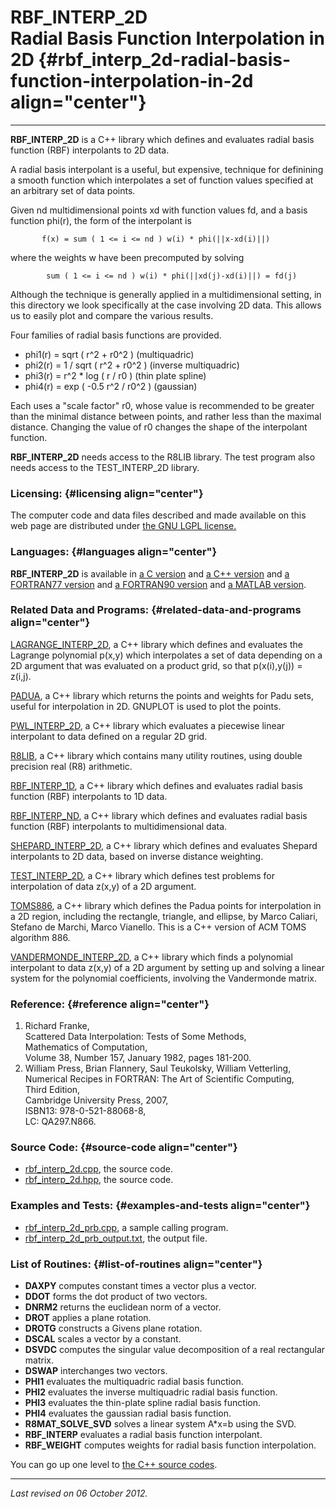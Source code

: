 RBF\_INTERP\_2D\
Radial Basis Function Interpolation in 2D {#rbf_interp_2d-radial-basis-function-interpolation-in-2d align="center"}
=========================================

------------------------------------------------------------------------

**RBF\_INTERP\_2D** is a C++ library which defines and evaluates radial
basis function (RBF) interpolants to 2D data.

A radial basis interpolant is a useful, but expensive, technique for
definining a smooth function which interpolates a set of function values
specified at an arbitrary set of data points.

Given nd multidimensional points xd with function values fd, and a basis
function phi(r), the form of the interpolant is

           f(x) = sum ( 1 <= i <= nd ) w(i) * phi(||x-xd(i)||)
          

where the weights w have been precomputed by solving

            sum ( 1 <= i <= nd ) w(i) * phi(||xd(j)-xd(i)||) = fd(j)
          

Although the technique is generally applied in a multidimensional
setting, in this directory we look specifically at the case involving 2D
data. This allows us to easily plot and compare the various results.

Four families of radial basis functions are provided.

-   phi1(r) = sqrt ( r\^2 + r0\^2 ) (multiquadric)
-   phi2(r) = 1 / sqrt ( r\^2 + r0\^2 ) (inverse multiquadric)
-   phi3(r) = r\^2 \* log ( r / r0 ) (thin plate spline)
-   phi4(r) = exp ( -0.5 r\^2 / r0\^2 ) (gaussian)

Each uses a "scale factor" r0, whose value is recommended to be greater
than the minimal distance between points, and rather less than the
maximal distance. Changing the value of r0 changes the shape of the
interpolant function.

**RBF\_INTERP\_2D** needs access to the R8LIB library. The test program
also needs access to the TEST\_INTERP\_2D library.

### Licensing: {#licensing align="center"}

The computer code and data files described and made available on this
web page are distributed under [the GNU LGPL
license.](../../txt/gnu_lgpl.txt)

### Languages: {#languages align="center"}

**RBF\_INTERP\_2D** is available in [a C
version](../../c_src/rbf_interp_2d/rbf_interp_2d.md) and [a C++
version](../../master/rbf_interp_2d/rbf_interp_2d.md) and [a
FORTRAN77 version](../../f77_src/rbf_interp_2d/rbf_interp_2d.md) and
[a FORTRAN90 version](../../f_src/rbf_interp_2d/rbf_interp_2d.md) and
[a MATLAB version](../../m_src/rbf_interp_2d/rbf_interp_2d.md).

### Related Data and Programs: {#related-data-and-programs align="center"}

[LAGRANGE\_INTERP\_2D](../../master/lagrange_interp_2d/lagrange_interp_2d.md),
a C++ library which defines and evaluates the Lagrange polynomial p(x,y)
which interpolates a set of data depending on a 2D argument that was
evaluated on a product grid, so that p(x(i),y(j)) = z(i,j).

[PADUA](../../master/padua/padua.md), a C++ library which returns the
points and weights for Padu sets, useful for interpolation in 2D.
GNUPLOT is used to plot the points.

[PWL\_INTERP\_2D](../../master/pwl_interp_2d/pwl_interp_2d.md), a C++
library which evaluates a piecewise linear interpolant to data defined
on a regular 2D grid.

[R8LIB](../../master/r8lib/r8lib.md), a C++ library which contains
many utility routines, using double precision real (R8) arithmetic.

[RBF\_INTERP\_1D](../../master/rbf_interp_1d/rbf_interp_1d.md), a C++
library which defines and evaluates radial basis function (RBF)
interpolants to 1D data.

[RBF\_INTERP\_ND](../../master/rbf_interp_nd/rbf_interp_nd.md), a C++
library which defines and evaluates radial basis function (RBF)
interpolants to multidimensional data.

[SHEPARD\_INTERP\_2D](../../master/shepard_interp_2d/shepard_interp_2d.md),
a C++ library which defines and evaluates Shepard interpolants to 2D
data, based on inverse distance weighting.

[TEST\_INTERP\_2D](../../master/test_interp_2d/test_interp_2d.md), a
C++ library which defines test problems for interpolation of data z(x,y)
of a 2D argument.

[TOMS886](../../master/toms886/toms886.md), a C++ library which
defines the Padua points for interpolation in a 2D region, including the
rectangle, triangle, and ellipse, by Marco Caliari, Stefano de Marchi,
Marco Vianello. This is a C++ version of ACM TOMS algorithm 886.

[VANDERMONDE\_INTERP\_2D](../../master/vandermonde_interp_2d/vandermonde_interp_2d.md),
a C++ library which finds a polynomial interpolant to data z(x,y) of a
2D argument by setting up and solving a linear system for the polynomial
coefficients, involving the Vandermonde matrix.

### Reference: {#reference align="center"}

1.  Richard Franke,\
    Scattered Data Interpolation: Tests of Some Methods,\
    Mathematics of Computation,\
    Volume 38, Number 157, January 1982, pages 181-200.
2.  William Press, Brian Flannery, Saul Teukolsky, William Vetterling,\
    Numerical Recipes in FORTRAN: The Art of Scientific Computing,\
    Third Edition,\
    Cambridge University Press, 2007,\
    ISBN13: 978-0-521-88068-8,\
    LC: QA297.N866.

### Source Code: {#source-code align="center"}

-   [rbf\_interp\_2d.cpp](rbf_interp_2d.cpp), the source code.
-   [rbf\_interp\_2d.hpp](rbf_interp_2d.hpp), the source code.

### Examples and Tests: {#examples-and-tests align="center"}

-   [rbf\_interp\_2d\_prb.cpp](rbf_interp_2d_prb.cpp), a sample calling
    program.
-   [rbf\_interp\_2d\_prb\_output.txt](rbf_interp_2d_prb_output.txt),
    the output file.

### List of Routines: {#list-of-routines align="center"}

-   **DAXPY** computes constant times a vector plus a vector.
-   **DDOT** forms the dot product of two vectors.
-   **DNRM2** returns the euclidean norm of a vector.
-   **DROT** applies a plane rotation.
-   **DROTG** constructs a Givens plane rotation.
-   **DSCAL** scales a vector by a constant.
-   **DSVDC** computes the singular value decomposition of a real
    rectangular matrix.
-   **DSWAP** interchanges two vectors.
-   **PHI1** evaluates the multiquadric radial basis function.
-   **PHI2** evaluates the inverse multiquadric radial basis function.
-   **PHI3** evaluates the thin-plate spline radial basis function.
-   **PHI4** evaluates the gaussian radial basis function.
-   **R8MAT\_SOLVE\_SVD** solves a linear system A\*x=b using the SVD.
-   **RBF\_INTERP** evaluates a radial basis function interpolant.
-   **RBF\_WEIGHT** computes weights for radial basis function
    interpolation.

You can go up one level to [the C++ source codes](../cpp_src.md).

------------------------------------------------------------------------

*Last revised on 06 October 2012.*
